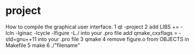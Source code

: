 # project
How to compile the graphical user interface.
1 qt -project
2  add LIBS += -lcln -lginac -lcycle -lfigure -L./ into your .pro file
   add qmake_cxxflags = -std=gnu++11 into your .pro file
3 qmake
4 remove figure.o from OBJECTS in Makefile
5 make
6 ./"filename"

